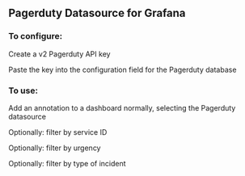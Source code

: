 ## Pagerduty Datasource for Grafana

### To configure:

Create a v2 Pagerduty API key

Paste the key into the configuration field for the Pagerduty database


### To use:

Add an annotation to a dashboard normally, selecting the Pagerduty datasource

Optionally: filter by service ID

Optionally: filter by urgency

Optionally: filter by type of incident

